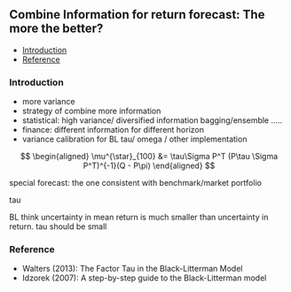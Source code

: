 #

## Combine Information for return forecast: The more the better?


- [Introduction](#introduction)
- [Reference](#ref)



### Introduction <a name="introduction"></a>


- more variance
- strategy of combine more information
- statistical: high variance/ diversified information bagging/ensemble .....
- finance: different information for different horizon
- variance calibration for BL tau/ omega / other implementation


$$
\begin{aligned}
\mu^{\star}_{100} &= \tau\Sigma P^T (P\tau \Sigma P^T)^{-1}(Q - P\pi)
\end{aligned}
$$

special forecast: the one consistent with benchmark/market portfolio

tau

BL think uncertainty in mean return is much smaller than uncertainty in return. tau should be small

### Reference <a name="ref"></a>

- Walters (2013): The Factor Tau in the Black-Litterman Model
- Idzorek (2007): A step-by-step guide to the Black-Litterman model
